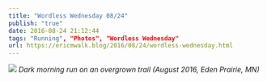 ```yaml
---
title: "Wordless Wednesday 08/24"
publish: "true"
date: 2016-08-24 21:12:44
tags: "Running", "Photos", "Wordless Wednesday"
url: https://ericmwalk.blog/2016/08/24/wordless-wednesday.html
---
```


![](https://ericmwalk.blog/uploads/2022/4761d018fc.jpg)
*Dark morning run on an overgrown trail (August 2016, Eden Prairie, MN)*
